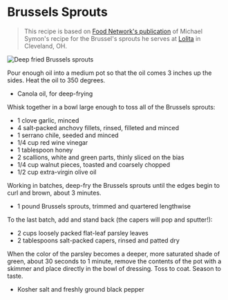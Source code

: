Brussels Sprouts
================

> This recipe is based on [Food Network's publication](http://www.foodnetwork.com/recipes/fried-brussels-sprouts-with-walnuts-and-capers-recipe/index.html) of Michael Symon's recipe for the Brussel's sprouts he serves at [Lolita](http://lolitarestaurant.com/) in Cleveland, OH.

![Deep fried Brussels sprouts](http://i.imgur.com/vc7WhP2.jpg)

Pour enough oil into a medium pot so that the oil comes 3 inches up the sides. Heat the oil to 350 degrees.

- Canola oil, for deep-frying

Whisk together in a bowl large enough to toss all of the Brussels sprouts:

- 1 clove garlic, minced
- 4 salt-packed anchovy fillets, rinsed, filleted and minced
- 1 serrano chile, seeded and minced
- 1/4 cup red wine vinegar
- 1 tablespoon honey
- 2 scallions, white and green parts, thinly sliced on the bias
- 1/4 cup walnut pieces, toasted and coarsely chopped
- 1/2 cup extra-virgin olive oil

Working in batches, deep-fry the Brussels sprouts until the edges begin to curl and brown, about 3 minutes.

- 1 pound Brussels sprouts, trimmed and quartered lengthwise

To the last batch, add and stand back (the capers will pop and sputter!):

- 2 cups loosely packed flat-leaf parsley leaves
- 2 tablespoons salt-packed capers, rinsed and patted dry

When the color of the parsley becomes a deeper, more saturated shade of green, about 30 seconds to 1 minute, remove the contents of the pot with a skimmer and place directly in the bowl of dressing. Toss to coat. Season to taste.

- Kosher salt and freshly ground black pepper

